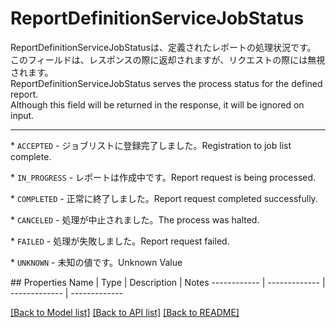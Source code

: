 # ReportDefinitionServiceJobStatus

<div lang=\"ja\"> ReportDefinitionServiceJobStatusは、定義されたレポートの処理状況です。<br> このフィールドは、レスポンスの際に返却されますが、リクエストの際には無視されます。 </div> <div lang=\"en\"> ReportDefinitionServiceJobStatus serves the process status for the defined report.<br> Although this field will be returned in the response, it will be ignored on input. </div> <hr> <p>* <code>ACCEPTED</code> - <span lang=\"ja\">ジョブリストに登録完了しました。</span><span lang=\"en\">Registration to job list complete.</span></p> <p>* <code>IN_PROGRESS</code> - <span lang=\"ja\">レポートは作成中です。</span><span lang=\"en\">Report request is being processed.</span></p> <p>* <code>COMPLETED</code> - <span lang=\"ja\">正常に終了しました。</span><span lang=\"en\">Report request completed successfully.</span></p> <p>* <code>CANCELED</code> - <span lang=\"ja\">処理が中止されました。</span><span lang=\"en\">The process was halted.</span></p> <p>* <code>FAILED</code> - <span lang=\"ja\">処理が失敗しました。</span><span lang=\"en\">Report request failed.</span></p> <p>* <code>UNKNOWN</code> - <span lang=\"ja\">未知の値です。</span><span lang=\"en\">Unknown Value</span></p> 
## Properties
Name | Type | Description | Notes
------------ | ------------- | ------------- | -------------

[[Back to Model list]](../README.md#documentation-for-models) [[Back to API list]](../README.md#documentation-for-api-endpoints) [[Back to README]](../README.md)


